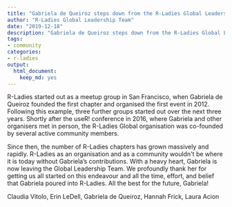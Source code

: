 ```yaml
---
title: "Gabriela de Queiroz steps down from the R-Ladies Global Leadership Team"
author: "R-Ladies Global Leadership Team"
date: "2019-12-18"
description: "Gabriela de Queiroz steps down from the R-Ladies Global Leadership Team"
tags: 
- community
categories:
- r-ladies
output: 
  html_document:
    keep_md: yes
---
```




R-Ladies started out as a meetup group in San Francisco, when Gabriela de Queiroz founded the first chapter and organised the first event in 2012. Following this example, three further groups started out over the next three years. Shortly after the useR! conference in 2016, where Gabriela and other organisers met in person, the R-Ladies Global organisation was co-founded by several active community members. 

Since then, the number of R-Ladies chapters has grown massively and rapidly. R-Ladies as an organisation and as a community wouldn't be where it is today without Gabriela’s contributions. With a heavy heart, Gabriela is now leaving the Global Leadership Team. We profoundly thank her for getting us all started on this endeavour and all the time, effort, and belief that Gabriela poured into R-Ladies. All the best for the future, Gabriela!

Claudia Vitolo, Erin LeDell, Gabriela de Queiroz, Hannah Frick, Laura Acion

